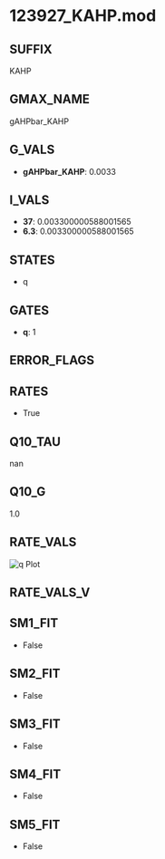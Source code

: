 # 123927_KAHP.mod

## SUFFIX

KAHP

## GMAX_NAME

gAHPbar_KAHP

## G_VALS

- **gAHPbar_KAHP**: 0.0033

## I_VALS

- **37**: 0.003300000588001565
- **6.3**: 0.003300000588001565

## STATES

- q

## GATES

- **q**: 1

## ERROR_FLAGS


## RATES

- True

## Q10_TAU

nan

## Q10_G

1.0

## RATE_VALS

![q Plot](/Users/pbozelos/Dropbox/icg-Chai-Panos/supermodels/output_markdown_files/KCa/123927_KAHP.mod/images/q.png)

## RATE_VALS_V

## SM1_FIT

- False

## SM2_FIT

- False

## SM3_FIT

- False

## SM4_FIT

- False

## SM5_FIT

- False

